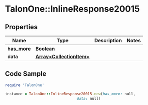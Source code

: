 # TalonOne::InlineResponse20015

## Properties

Name | Type | Description | Notes
------------ | ------------- | ------------- | -------------
**has_more** | **Boolean** |  | 
**data** | [**Array&lt;CollectionItem&gt;**](CollectionItem.md) |  | 

## Code Sample

```ruby
require 'TalonOne'

instance = TalonOne::InlineResponse20015.new(has_more: null,
                                 data: null)
```


